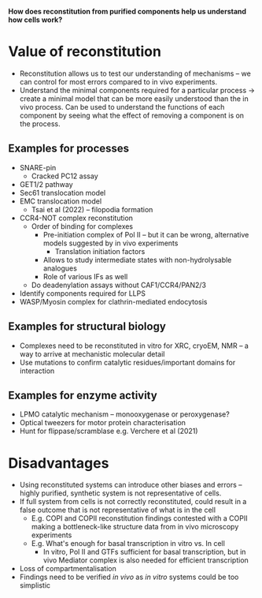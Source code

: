 **How does reconstitution from purified components help us understand how cells work?**

# Value of reconstitution 
- Reconstitution allows us to test our understanding of mechanisms – we can control for most errors compared to in vivo experiments.
- Understand the minimal components required for a particular process -> create a minimal model that can be more easily understood than the in vivo process. Can be used to understand the functions of each component by seeing what the effect of removing a component is on the process. 

## Examples for processes 
- SNARE-pin
	- Cracked PC12 assay 
- GET1/2 pathway 
- Sec61 translocation model 
- EMC translocation model 
	- Tsai et al (2022) – filopodia formation 
- CCR4-NOT complex reconstitution
	- Order of binding for complexes
		- Pre-initiation complex of Pol II – but it can be wrong, alternative models suggested by in vivo experiments
			- Translation initiation factors
		- Allows to study intermediate states with non-hydrolysable analogues
		- Role of various IFs as well 
	- Do deadenylation assays without CAF1/CCR4/PAN2/3 
- Identify components required for LLPS 
- WASP/Myosin complex for clathrin-mediated endocytosis 

## Examples for structural biology 
- Complexes need to be reconstituted in vitro for XRC, cryoEM, NMR – a way to arrive at mechanistic molecular detail
- Use mutations to confirm catalytic residues/important domains for interaction 

## Examples for enzyme activity 
- LPMO catalytic mechanism – monooxygenase or peroxygenase? 
- Optical tweezers for motor protein characterisation 
- Hunt for flippase/scramblase e.g. Verchere et al (2021)

# Disadvantages
- Using reconstituted systems can introduce other biases and errors – highly purified, synthetic system is not representative of cells. 
- If full system from cells is not correctly reconstituted, could result in a false outcome that is not representative of what is in the cell
	- E.g. COPI and COPII reconstitution findings contested with a COPII making a bottleneck-like structure data from in vivo microscopy experiments
	- E.g. What's enough for basal transcription in vitro vs. In cell
		- In vitro, Pol II and GTFs sufficient for basal transcription, but in vivo Mediator complex is also needed for efficient transcription 
- Loss of compartmentalisation 
- Findings need to be verified *in vivo* as *in vitro* systems could be too simplistic 
